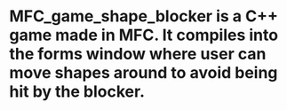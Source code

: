 # MFC_game_shape_blocker is a C++ game made in MFC. It compiles into the forms window where user can move shapes around to avoid being hit by the blocker. 
